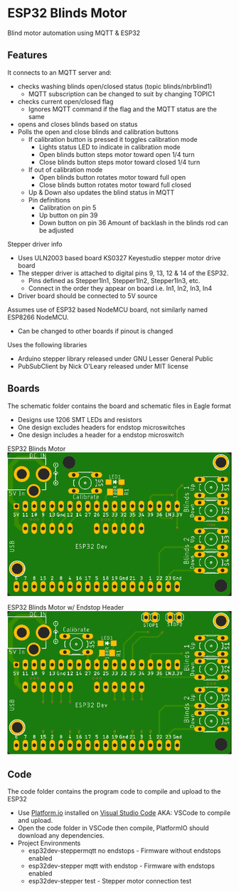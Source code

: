 # ESP32 Blinds Motor
Blind motor automation using MQTT & ESP32

## Features

  It connects to an MQTT server and:
  - checks washing blinds open/closed status (topic blinds/nbrblind1)
    - MQTT subscription can be changed to suit by changing TOPIC1
  - checks current open/closed flag
    - Ignores MQTT command if the flag and the MQTT status are the same
  - opens and closes blinds based on status
  - Polls the open and close blinds and calibration buttons
    - If calibration button is pressed it toggles calibration mode
      - Lights status LED to indicate in calibration mode
      - Open blinds button steps motor toward open 1/4 turn
      - Close blinds button steps motor toward closed 1/4 turn
    - If out of calibration mode
      - Open blinds button rotates motor toward full open
      - Close blinds button rotates motor toward full closed
    - Up & Down also updates the blind status in MQTT
    - Pin definitions
      - Calibration on pin 5
      - Up button on pin 39
      - Down button on pin 36
    Amount of backlash in the blinds rod can be adjusted

  Stepper driver info
  - Uses ULN2003 based board KS0327 Keyestudio stepper motor drive board
  - The stepper driver is attached to digital pins 9, 13, 12 & 14 of the ESP32.
    - Pins defined as Stepper1In1, Stepper1In2, Stepper1In3, etc.
    - Connect in the order they appear on board i.e. In1, In2, In3, In4
  - Driver board should be connected to 5V source

  Assumes use of ESP32 based NodeMCU board, not similarly named ESP8266 NodeMCU.
  - Can be changed to other boards if pinout is changed

  Uses the following libraries
  - Arduino stepper library released under GNU Lesser General Public
  - PubSubClient by Nick O'Leary released under MIT license

## Boards
The schematic folder contains the board and schematic files in Eagle format
- Designs use 1206 SMT LEDs and resistors
- One design excludes headers for endstop microswitches
- One design includes a header for a endstop microswitch

ESP32 Blinds Motor
![ESP32 Blinds Motor Board without Endstops](/assets/images/BlindsMotorBoard.png)

ESP32 Blinds Motor w/ Endstop Header
![ESP32 Blinds Motor Board with Endstops](/assets/images/BlindsMotorBoardEndstops.png)

## Code
The code folder contains the program code to compile and upload to the ESP32
- Use [Platform.io](https://docs.platformio.org/en/latest/integration/ide/vscode.html) installed on [Visual Studio Code](https://code.visualstudio.com/) AKA: VSCode to compile and upload.
- Open the code folder in VSCode then compile, PlatformIO should download any dependencies.
- Project Environments
  - esp32dev-steppermqtt no endstops - Firmware without endstops enabled
  - esp32dev-stepper mqtt with endstop - Firmware with endstops enabled
  - esp32dev-stepper test - Stepper motor connection test